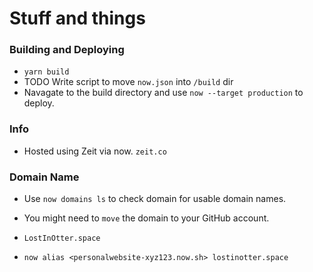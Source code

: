 # Stuff and things
### Building and Deploying
 * `yarn build`
 * TODO Write script to move `now.json` into `/build` dir
 * Navagate to the build directory and use `now --target production` to deploy. 

### Info
 * Hosted using Zeit via now. `zeit.co`
 
### Domain Name
 * Use `now domains ls` to check domain for usable domain names.

 * You might need to `move` the domain to your GitHub account. 

 * `LostInOtter.space`

 * `now alias <personalwebsite-xyz123.now.sh> lostinotter.space`